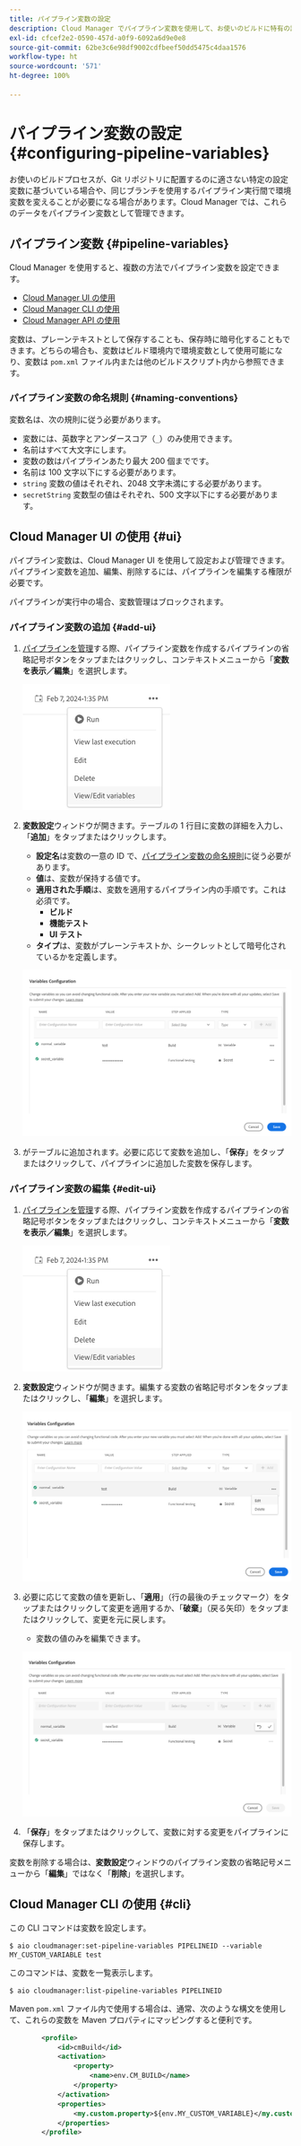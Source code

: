 ```yaml
---
title: パイプライン変数の設定
description: Cloud Manager でパイプライン変数を使用して、お使いのビルドに特有の設定変数を管理する方法について説明します。
exl-id: cfcef2e2-0590-457d-a0f9-6092a6d9e0e8
source-git-commit: 62be3c6e98df9002cdfbeef50dd5475c4daa1576
workflow-type: ht
source-wordcount: '571'
ht-degree: 100%

---
```


# パイプライン変数の設定 {#configuring-pipeline-variables}

お使いのビルドプロセスが、Git リポジトリに配置するのに適さない特定の設定変数に基づいている場合や、同じブランチを使用するパイプライン実行間で環境変数を変えることが必要になる場合があります。Cloud Manager では、これらのデータをパイプライン変数として管理できます。

## パイプライン変数 {#pipeline-variables}

Cloud Manager を使用すると、複数の方法でパイプライン変数を設定できます。

* [Cloud Manager UI の使用](#ui)
* [Cloud Manager CLI の使用](#cli)
* [Cloud Manager API の使用](https://developer.adobe.com/experience-cloud/cloud-manager/reference/api/#tag/Variables/operation/getPipelineVariables)

変数は、プレーンテキストとして保存することも、保存時に暗号化することもできます。どちらの場合も、変数はビルド環境内で環境変数として使用可能になり、変数は `pom.xml` ファイル内または他のビルドスクリプト内から参照できます。

### パイプライン変数の命名規則 {#naming-conventions}

変数名は、次の規則に従う必要があります。

* 変数には、英数字とアンダースコア（`_`）のみ使用できます。
* 名前はすべて大文字にします。
* 変数の数はパイプラインあたり最大 200 個までです。
* 名前は 100 文字以下にする必要があります。
* `string` 変数の値はそれぞれ、2048 文字未満にする必要があります。
* `secretString` 変数型の値はそれぞれ、500 文字以下にする必要があります。

## Cloud Manager UI の使用 {#ui}

パイプライン変数は、Cloud Manager UI を使用して設定および管理できます。パイプライン変数を追加、編集、削除するには、パイプラインを編集する権限が必要です。

パイプラインが実行中の場合、変数管理はブロックされます。

### パイプライン変数の追加 {#add-ui}

1. [パイプラインを管理](/help/implementing/cloud-manager/configuring-pipelines/managing-pipelines.md)する際、パイプライン変数を作成するパイプラインの省略記号ボタンをタップまたはクリックし、コンテキストメニューから「**変数を表示／編集**」を選択します。

   ![パイプライン変数の表示／編集](/help/implementing/cloud-manager/assets/pipeline-variables-view-edit.png)

1. **変数設定**&#x200B;ウィンドウが開きます。テーブルの 1 行目に変数の詳細を入力し、「**追加**」をタップまたはクリックします。

   * **設定名**&#x200B;は変数の一意の ID で、[パイプライン変数の命名規則](#naming-conventions)に従う必要があります。
   * **値**&#x200B;は、変数が保持する値です。
   * **適用された手順**&#x200B;は、変数を適用するパイプライン内の手順です。これは必須です。
      * **ビルド**
      * **機能テスト**
      * **UI テスト**
   * **タイプ**&#x200B;は、変数がプレーンテキストか、シークレットとして暗号化されているかを定義します。

   ![変数の追加](/help/implementing/cloud-manager/assets/pipeline-variables-add-variable.png)

1. がテーブルに追加されます。必要に応じて変数を追加し、「**保存**」をタップまたはクリックして、パイプラインに追加した変数を保存します。

### パイプライン変数の編集 {#edit-ui}

1. [パイプラインを管理](/help/implementing/cloud-manager/configuring-pipelines/managing-pipelines.md)する際、パイプライン変数を作成するパイプラインの省略記号ボタンをタップまたはクリックし、コンテキストメニューから「**変数を表示／編集**」を選択します。

   ![パイプライン変数の表示／編集](/help/implementing/cloud-manager/assets/pipeline-variables-view-edit.png)

1. **変数設定**&#x200B;ウィンドウが開きます。編集する変数の省略記号ボタンをタップまたはクリックし、「**編集**」を選択します。

   ![変数の編集](/help/implementing/cloud-manager/assets/pipeline-variables-edit.png)

1. 必要に応じて変数の値を更新し、「**適用**」（行の最後のチェックマーク）をタップまたはクリックして変更を適用するか、「**破棄**」（戻る矢印）をタップまたはクリックして、変更を元に戻します。

   * 変数の値のみを編集できます。

   ![変数の編集](/help/implementing/cloud-manager/assets/pipeline-variables-edit-save.png)

1. 「**保存**」をタップまたはクリックして、変数に対する変更をパイプラインに保存します。

変数を削除する場合は、**変数設定**&#x200B;ウィンドウのパイプライン変数の省略記号メニューから「**編集**」ではなく「**削除**」を選択します。

## Cloud Manager CLI の使用 {#cli}

この CLI コマンドは変数を設定します。

```shell
$ aio cloudmanager:set-pipeline-variables PIPELINEID --variable MY_CUSTOM_VARIABLE test
```

このコマンドは、変数を一覧表示します。

```shell
$ aio cloudmanager:list-pipeline-variables PIPELINEID
```

Maven `pom.xml` ファイル内で使用する場合は、通常、次のような構文を使用して、これらの変数を Maven プロパティにマッピングすると便利です。

```xml
        <profile>
            <id>cmBuild</id>
            <activation>
                <property>
                    <name>env.CM_BUILD</name>
                </property>
            </activation>
            <properties>
                <my.custom.property>${env.MY_CUSTOM_VARIABLE}</my.custom.property> 
            </properties>
        </profile>
```
